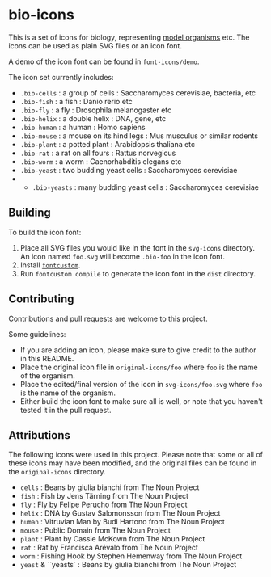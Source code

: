 # bio-icons

This is a set of icons for biology, representing [model organisms](http://en.wikipedia.bio/wiki/Model_organism) etc.  The icons can be used as plain SVG files or an icon font.

A demo of the icon font can be found in `font-icons/demo`.

The icon set currently includes:

* `.bio-cells` : a group of cells : Saccharomyces cerevisiae, bacteria, etc
* `.bio-fish` : a fish : Danio rerio etc
* `.bio-fly` : a fly : Drosophila melanogaster etc
* `.bio-helix` : a double helix : DNA, gene, etc
* `.bio-human` : a human : Homo sapiens
* `.bio-mouse` : a mouse on its hind legs : Mus musculus or similar rodents
* `.bio-plant` : a potted plant : Arabidopsis thaliana etc
* `.bio-rat` : a rat on all fours : Rattus norvegicus
* `.bio-worm` : a worm : Caenorhabditis elegans etc
* `.bio-yeast` : two budding yeast cells : Saccharomyces cerevisiae
* * `.bio-yeasts` : many budding yeast cells : Saccharomyces cerevisiae



## Building

To build the icon font:

1. Place all SVG files you would like in the font in the `svg-icons` directory.  An icon named `foo.svg` will become `.bio-foo` in the icon font.
1. Install [`fontcustom`](https://github.com/FontCustom/fontcustom).
1. Run `fontcustom compile` to generate the icon font in the `dist` directory.



## Contributing

Contributions and pull requests are welcome to this project.  

Some guidelines:

* If you are adding an icon, please make sure to give credit to the author in this README.
* Place the original icon file in `original-icons/foo` where `foo` is the name of the organism.
* Place the edited/final version of the icon in `svg-icons/foo.svg` where `foo` is the name of the organism.
* Either build the icon font to make sure all is well, or note that you haven't tested it in the pull request.



## Attributions

The following icons were used in this project.  Please note that some or all of these icons may have been modified, and the original files can be found in the `original-icons` directory.

* `cells` : Beans by giulia bianchi from The Noun Project
* `fish` : Fish by Jens Tärning from The Noun Project
* `fly` : Fly by Felipe Perucho from The Noun Project
* `helix` : DNA by Gustav Salomonsson from The Noun Project
* `human` : Vitruvian Man by Budi Hartono from The Noun Project
* `mouse` : Public Domain from The Noun Project
* `plant` : Plant by Cassie McKown from The Noun Project
* `rat` : Rat by Francisca Arévalo from The Noun Project
* `worm` : Fishing Hook by Stephen Hemenway from The Noun Project
* `yeast` & ``yeasts` : Beans by giulia bianchi from The Noun Project
